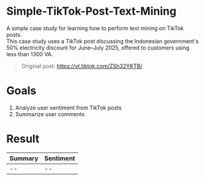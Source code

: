 # Simple-TikTok-Post-Text-Mining

A simple case study for learning how to perform text mining on TikTok posts.  
This case study uses a TikTok post discussing the Indonesian government's 50% electricity discount for June–July 2025, offered to customers using less than 1300 VA.  

> Original post: https://vt.tiktok.com/ZSh32YKTB/ 


# Goals

1. Analyze user sentiment from TikTok posts
2. Summarize user comments

# Result

| Summary | Sentiment |
| --- | --- |
| -- | -- |